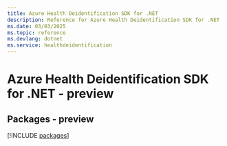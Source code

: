 ```yaml
---
title: Azure Health Deidentification SDK for .NET
description: Reference for Azure Health Deidentification SDK for .NET
ms.date: 03/03/2025
ms.topic: reference
ms.devlang: dotnet
ms.service: healthdeidentification
---
```

# Azure Health Deidentification SDK for .NET - preview
## Packages - preview
[!INCLUDE [packages](health-deidentification-index.md)]